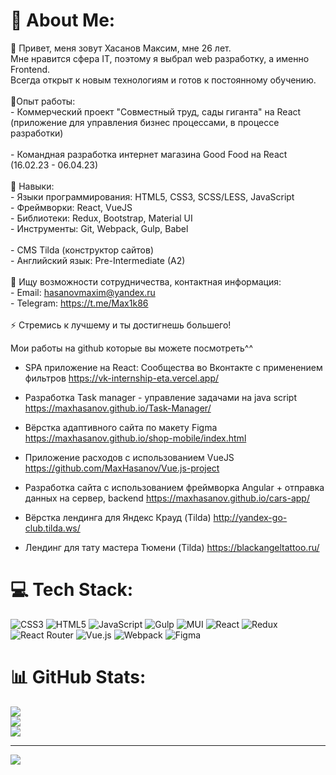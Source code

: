 # 💫 About Me:
💬 Привет, меня зовут Хасанов Максим, мне 26 лет.<br>     Мне нравится сфера IT, поэтому я выбрал web разработку, а именно Frontend. <br>      Всегда открыт к новым технологиям и готов к постоянному обучению.<br><br>🌱Опыт работы:<br> - Коммерческий проект "Совместный труд, сады гиганта" на React (приложение для управления бизнес процессами, в процессе разработки)<br> <br>- Командная разработка интернет магазина Good Food на React (16.02.23 - 06.04.23)<br> <br>👯 Навыки:<br>- Языки программирования: HTML5, CSS3, SCSS/LESS, JavaScript<br>- Фреймворки: React,  VueJS <br>- Библиотеки: Redux, Bootstrap, Material UI<br>- Инструменты: Git, Webpack, Gulp, Babel <br> <br>- CMS Tilda (конструктор сайтов)<br> - Английский язык: Pre-Intermediate (A2)<br><br>🤝 Ищу возможности сотрудничества, контактная информация:<br>- Email: hasanovmaxim@yandex.ru<br>- Telegram: https://t.me/Max1k86<br><br>⚡ Стремись к лучшему и ты достигнешь большего!


Мои работы на github которые вы можете посмотреть^^

- SPA приложение на React: Сообщества во Вконтакте с применением фильтров
https://vk-internship-eta.vercel.app/

- Разработка Task manager - управление задачами на java script
https://maxhasanov.github.io/Task-Manager/

- Вёрстка адаптивного сайта по макету Figma
https://maxhasanov.github.io/shop-mobile/index.html

- Приложение расходов с использованием VueJS
https://github.com/MaxHasanov/Vue.js-project

- Разработка сайта с использованием фреймворка Angular + отправка данных на сервер, backend
https://maxhasanov.github.io/cars-app/

- Вёрстка лендинга для Яндекс Крауд (Tilda)
http://yandex-go-club.tilda.ws/

- Лендинг для тату мастера Тюмени (Tilda)
https://blackangeltattoo.ru/

# 💻 Tech Stack:
![CSS3](https://img.shields.io/badge/css3-%231572B6.svg?style=for-the-badge&logo=css3&logoColor=white) ![HTML5](https://img.shields.io/badge/html5-%23E34F26.svg?style=for-the-badge&logo=html5&logoColor=white) ![JavaScript](https://img.shields.io/badge/javascript-%23323330.svg?style=for-the-badge&logo=javascript&logoColor=%23F7DF1E) ![Gulp](https://img.shields.io/badge/GULP-%23CF4647.svg?style=for-the-badge&logo=gulp&logoColor=white) ![MUI](https://img.shields.io/badge/MUI-%230081CB.svg?style=for-the-badge&logo=material-ui&logoColor=white) ![React](https://img.shields.io/badge/react-%2320232a.svg?style=for-the-badge&logo=react&logoColor=%2361DAFB) ![Redux](https://img.shields.io/badge/redux-%23593d88.svg?style=for-the-badge&logo=redux&logoColor=white) ![React Router](https://img.shields.io/badge/React_Router-CA4245?style=for-the-badge&logo=react-router&logoColor=white) ![Vue.js](https://img.shields.io/badge/vuejs-%2335495e.svg?style=for-the-badge&logo=vuedotjs&logoColor=%234FC08D) ![Webpack](https://img.shields.io/badge/webpack-%238DD6F9.svg?style=for-the-badge&logo=webpack&logoColor=black) 	![Figma](https://img.shields.io/badge/figma-%23F24E1E.svg?style=for-the-badge&logo=figma&logoColor=white)
# 📊 GitHub Stats:
![](https://github-readme-stats.vercel.app/api?username=MaxHasanov&theme=dark&hide_border=false&include_all_commits=false&count_private=false)<br/>
![](https://github-readme-streak-stats.herokuapp.com/?user=MaxHasanov&theme=dark&hide_border=false)<br/>
![](https://github-readme-stats.vercel.app/api/top-langs/?username=MaxHasanov&theme=dark&hide_border=false&include_all_commits=false&count_private=false&layout=compact)

---
[![](https://visitcount.itsvg.in/api?id=MaxHasanov&icon=7&color=11)](https://visitcount.itsvg.in)

<!-- Proudly created with GPRM ( https://gprm.itsvg.in ) -->

